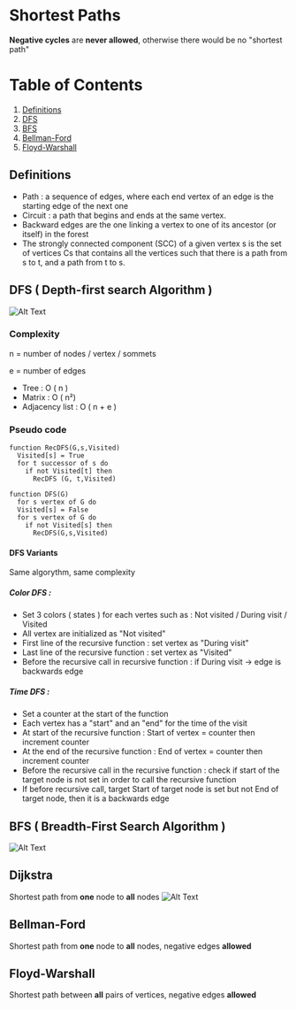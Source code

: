 # Shortest Paths
 **Negative cycles** are **never allowed**, otherwise there would be no "shortest path"

# Table of Contents
1. [Definitions](#Definitions)
2. [DFS](#DFS)
3. [BFS](#BFS)
4. [Bellman-Ford](#Bellman-Ford)
5. [Floyd-Warshall](#Floyd-Warshall)

## Definitions
- Path : a sequence of edges, where each end vertex of an edge is the starting edge of the next one
- Circuit : a path that begins and ends at the same vertex.
- Backward edges are the one linking a vertex to one of its ancestor (or itself) in the forest
- The strongly connected component (SCC) of a given vertex s is the set of vertices Cs that contains all the vertices such that there is a path from s to t, and a path from t to s.


## DFS ( Depth-first search Algorithm )
![Alt Text](https://cdn.discordapp.com/attachments/909979010409328762/978739577386856468/Depth-First-Search.gif)
### Complexity 
n = number of nodes / vertex / sommets

e = number of edges 
- Tree : O ( n ) 
- Matrix : O ( n²)
- Adjacency list : O ( n + e )

### Pseudo code
```
function RecDFS(G,s,Visited)
  Visited[s] = True
  for t successor of s do
    if not Visited[t] then
      RecDFS (G, t,Visited)

function DFS(G)
  for s vertex of G do
  Visited[s] = False
  for s vertex of G do
    if not Visited[s] then
      RecDFS(G,s,Visited)
```
#### DFS Variants 
Same algorythm, same complexity

##### Color DFS : 
- Set 3 colors ( states ) for each vertes such as : Not visited / During visit / Visited
- All vertex are initialized as "Not visited"
- First line of the recursive function : set vertex as "During visit"
- Last line of the recursive function : set vertex as "Visited"
- Before the recursive call in recursive function : if During visit → edge is backwards edge

##### Time DFS : 
- Set a counter at the start of the function
- Each vertex has a "start" and an "end" for the time of the visit
- At start of the recursive function : Start of vertex = counter then increment counter
- At the end of the recursive function : End of vertex = counter then increment counter
- Before the recursive call in the recursive function : check if start of the target node is not set in order to call the recursive function
- If before recursive call, target Start of target node is set but not End of target node, then it is a backwards edge

## BFS ( Breadth-First Search Algorithm )
![Alt Text](https://cdn.discordapp.com/attachments/809911471525331026/964583168873209936/Animated_BFS.gif)

## Dijkstra
Shortest path from **one** node to **all** nodes
![Alt Text](https://cdn.discordapp.com/attachments/909979010409328762/978740365374947368/Dijkstra_Animation.gif)

## Bellman-Ford

Shortest path from **one** node to **all** nodes, negative edges **allowed**

## Floyd-Warshall 

Shortest path between **all** pairs of vertices, negative edges **allowed**
